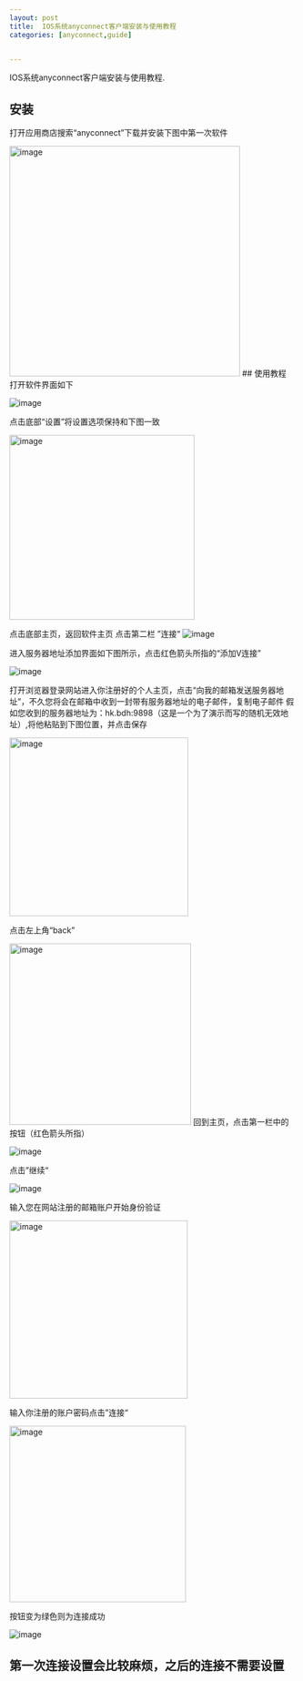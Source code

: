 ```yaml
---
layout: post
title:  IOS系统anyconnect客户端安装与使用教程
categories: [anyconnect,guide]


---
```

IOS系统anyconnect客户端安装与使用教程.

## 安装
打开应用商店搜索“anyconnect”下载并安装下图中第一次软件

<img width="405" alt="image" src="https://user-images.githubusercontent.com/107782600/187065514-8906e39e-c8b3-4db3-b6d3-bd21da3799cc.png">
## 使用教程
打开软件界面如下

![image](https://user-images.githubusercontent.com/107782600/187065544-6201e4e1-e94c-47e5-951f-c4d717150671.png)
 
点击底部“设置”将设置选项保持和下图一致

<img width="325" alt="image" src="https://user-images.githubusercontent.com/107782600/187065610-03fd986e-98a9-4d6a-94d8-002d9cd5e45e.png">

点击底部主页，返回软件主页 点击第二栏 ”连接“
![image](https://user-images.githubusercontent.com/107782600/187065544-6201e4e1-e94c-47e5-951f-c4d717150671.png)

进入服务器地址添加界面如下图所示，点击红色箭头所指的“添加V连接”

![image](https://user-images.githubusercontent.com/107782600/187065723-0a3f33c1-ec45-484b-8f25-733fb65d5ffe.png)

打开浏览器登录网站进入你注册好的个人主页，点击“向我的邮箱发送服务器地址”，不久您将会在邮箱中收到一封带有服务器地址的电子邮件，复制电子邮件
假如您收到的服务器地址为：hk.bdh:9898（这是一个为了演示而写的随机无效地址）,将他粘贴到下图位置，并点击保存


<img width="314" alt="image" src="https://user-images.githubusercontent.com/107782600/187065915-a735ef59-e593-48a0-93fe-3c754d51a94b.png">

点击左上角“back”

<img width="319" alt="image" src="https://user-images.githubusercontent.com/107782600/187065935-95bceea2-9495-439b-899d-96c989d81ac4.png">
回到主页，点击第一栏中的按钮（红色箭头所指）

![image](https://user-images.githubusercontent.com/107782600/187066061-202fd357-9f64-43e5-b0a9-e699a7293dd1.png)

点击”继续“

![image](https://user-images.githubusercontent.com/107782600/187066103-0bb9d27d-c0c5-4a86-976c-ea037dc13bd5.png)

输入您在网站注册的邮箱账户开始身份验证

<img width="313" alt="image" src="https://user-images.githubusercontent.com/107782600/187066146-0eef5d2c-4f19-4099-8019-09fbcdd51493.png">

输入你注册的账户密码点击”连接“

<img width="310" alt="image" src="https://user-images.githubusercontent.com/107782600/187066161-b08d8399-5b7a-4320-a6c2-7fda1cae5bed.png">

按钮变为绿色则为连接成功

![image](https://user-images.githubusercontent.com/107782600/187066189-8e3b6f1c-863f-4712-a3c0-8b10cea87e75.png)

## 第一次连接设置会比较麻烦，之后的连接不需要设置
